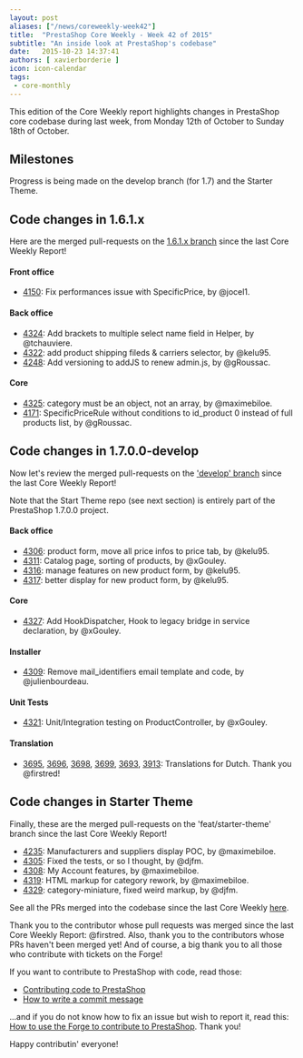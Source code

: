 ```yaml
---
layout: post
aliases: ["/news/coreweekly-week42"]
title:  "PrestaShop Core Weekly - Week 42 of 2015"
subtitle: "An inside look at PrestaShop's codebase"
date:   2015-10-23 14:37:41
authors: [ xavierborderie ]
icon: icon-calendar
tags:
 - core-monthly
---
```


This edition of the Core Weekly report highlights changes in PrestaShop core codebase during last week, from Monday 12th of October to Sunday 18th of October.


## Milestones

Progress is being made on the develop branch (for 1.7) and the Starter Theme.



 


## Code changes in 1.6.1.x

Here are the merged pull-requests on the [1.6.1.x branch](https://github.com/PrestaShop/PrestaShop/tree/1.6.1.x) since the last Core Weekly Report!
 

#### Front office


 * [4150](https://github.com/PrestaShop/PrestaShop/pull/4150): Fix performances issue with SpecificPrice, by @jocel1.

 
#### Back office
 

 * [4324](https://github.com/PrestaShop/PrestaShop/pull/4324): Add brackets to multiple select name field in Helper, by @tchauviere.
 * [4322](https://github.com/PrestaShop/PrestaShop/pull/4322): add product shipping fileds & carriers selector, by @kelu95.
 * [4248](https://github.com/PrestaShop/PrestaShop/pull/4248): Add versioning to addJS to renew admin.js, by @gRoussac.
 
 
#### Core
 

 * [4325](https://github.com/PrestaShop/PrestaShop/pull/4325): category must be an object, not an array, by @maximebiloe.
 * [4171](https://github.com/PrestaShop/PrestaShop/pull/4171): SpecificPriceRule without conditions to id_product 0 instead of full products list, by @gRoussac.

 
 
## Code changes in 1.7.0.0-develop

Now let's review the merged pull-requests on the ['develop' branch](https://github.com/PrestaShop/PrestaShop/tree/develop) since the last Core Weekly Report!

Note that the Start Theme repo (see next section) is entirely part of the PrestaShop 1.7.0.0 project.
 
 
#### Back office

 * [4306](https://github.com/PrestaShop/PrestaShop/pull/4306): product form, move all price infos to price tab, by @kelu95.
 * [4311](https://github.com/PrestaShop/PrestaShop/pull/4311): Catalog page, sorting of products, by @xGouley.
 * [4316](https://github.com/PrestaShop/PrestaShop/pull/4316): manage features on new product form, by @kelu95.
 * [4317](https://github.com/PrestaShop/PrestaShop/pull/4317): better display for new product form, by @kelu95.

 
 
#### Core

 * [4327](https://github.com/PrestaShop/PrestaShop/pull/4327): Add HookDispatcher, Hook to legacy bridge in service declaration, by @xGouley.


#### Installer

 * [4309](https://github.com/PrestaShop/PrestaShop/pull/4309): Remove mail_identifiers email template and code, by @julienbourdeau.
 

#### Unit Tests

 * [4321](https://github.com/PrestaShop/PrestaShop/pull/4321): Unit/Integration testing on ProductController, by @xGouley.
 
#### Translation

 * [3695](https://github.com/PrestaShop/PrestaShop/pull/3695), [3696](https://github.com/PrestaShop/PrestaShop/pull/3696), [3698](https://github.com/PrestaShop/PrestaShop/pull/3698), [3699](https://github.com/PrestaShop/PrestaShop/pull/3699), [3693](https://github.com/PrestaShop/PrestaShop/pull/3693), [3913](https://github.com/PrestaShop/PrestaShop/pull/3913): Translations for Dutch. Thank you @firstred! 
 
 
 
 
## Code changes in Starter Theme

Finally, these are the merged pull-requests on the 'feat/starter-theme' branch since the last Core Weekly Report!

 * [4235](https://github.com/PrestaShop/PrestaShop/pull/4235): Manufacturers and suppliers display POC, by @maximebiloe.
 * [4305](https://github.com/PrestaShop/PrestaShop/pull/4305): Fixed the tests, or so I thought, by @djfm.
 * [4308](https://github.com/PrestaShop/PrestaShop/pull/4308): My Account features, by @maximebiloe.
 * [4319](https://github.com/PrestaShop/PrestaShop/pull/4319): HTML markup for category rework, by @maximebiloe.
 * [4329](https://github.com/PrestaShop/PrestaShop/pull/4329): category-miniature, fixed weird markup, by @djfm.
 
 

 
See all the PRs merged into the codebase since the last Core Weekly [here](https://github.com/PrestaShop/PrestaShop/pulls?q=is%3Apr+merged%3A%3E2015-10-12+is%3Aclosed+sort%3Aupdated&utf8=%E2%9C%93).

Thank you to the contributor whose pull requests was merged since the last Core Weekly Report: @firstred. Also, thank you to the contributors whose PRs haven't been merged yet! And of course, a big thank you to all those who contribute with tickets on the Forge!

If you want to contribute to PrestaShop with code, read those:

 * [Contributing code to PrestaShop](http://doc.prestashop.com/display/PS16/Contributing+code+to+PrestaShop)
 * [How to write a commit message](http://doc.prestashop.com/display/PS16/How+to+write+a+commit+message)

...and if you do not know how to fix an issue but wish to report it, read this: [How to use the Forge to contribute to PrestaShop](http://doc.prestashop.com/display/PS16/How+to+use+the+Forge+to+contribute+to+PrestaShop). Thank you!

Happy contributin' everyone!

 
 
 
